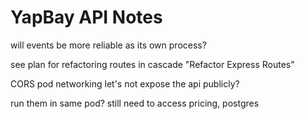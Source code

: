 # YapBay API Notes

will events be more reliable as its own process?

see plan for refactoring routes in cascade "Refactor Express Routes"

CORS
pod networking
let's not expose the api publicly?

run them in same pod? still need to access pricing, postgres
